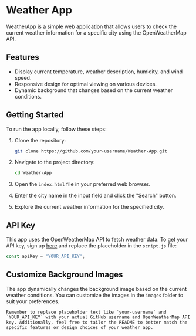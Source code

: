 # Weather App

WeatherApp is a simple web application that allows users to check the current weather information for a specific city using the OpenWeatherMap API.

## Features
- Display current temperature, weather description, humidity, and wind speed.
- Responsive design for optimal viewing on various devices.
- Dynamic background that changes based on the current weather conditions.

## Getting Started
To run the app locally, follow these steps:

1. Clone the repository:
   ```bash
   git clone https://github.com/your-username/Weather-App.git
   ```

2. Navigate to the project directory:
   ```bash
   cd Weather-App
   ```

3. Open the `index.html` file in your preferred web browser.

4. Enter the city name in the input field and click the "Search" button.

5. Explore the current weather information for the specified city.

## API Key
This app uses the OpenWeatherMap API to fetch weather data. To get your API key, sign up [here](https://openweathermap.org/api) and replace the placeholder in the `script.js` file:

```javascript
const apiKey = 'YOUR_API_KEY';
```

## Customize Background Images
The app dynamically changes the background image based on the current weather conditions. You can customize the images in the `images` folder to suit your preferences.

```
Remember to replace placeholder text like `your-username` and `YOUR_API_KEY` with your actual GitHub username and OpenWeatherMap API key. Additionally, feel free to tailor the README to better match the specific features or design choices of your weather app.
```
